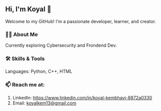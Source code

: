 ## Hi, I'm Koyal 👋
Welcome to my GitHub! I'm a passionate developer, learner, and creator.

### 👨‍💻 About Me
Currently exploring Cybersecurity and Frondend Dev.

### 🛠️ Skills & Tools
Languages: Python, C++, HTML

### 📫 Reach me at:
1) LinkedIn: https://www.linkedin.com/in/koyal-kembhavi-8872a0330
2) Email: koyalkem13@gmail.com

